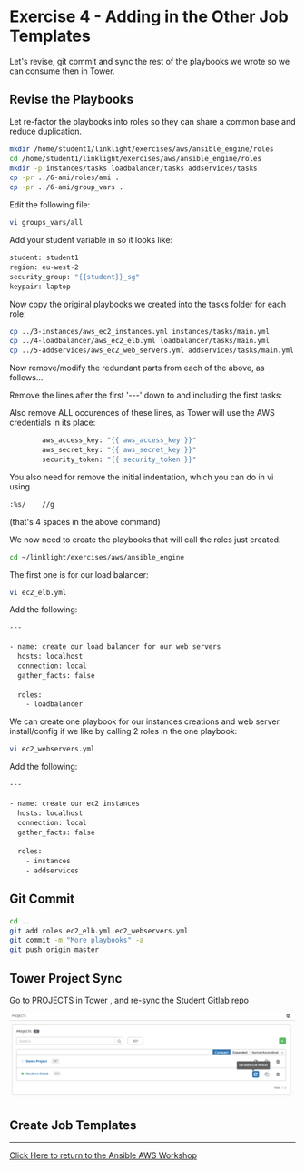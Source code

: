# Exercise 4 - Adding in the Other Job Templates

Let's revise, git commit and sync the rest of the playbooks we wrote so we can consume then in Tower.

## Revise the Playbooks

Let re-factor the playbooks into roles so they can share a common base and reduce duplication.

```bash
mkdir /home/student1/linklight/exercises/aws/ansible_engine/roles
cd /home/student1/linklight/exercises/aws/ansible_engine/roles
mkdir -p instances/tasks loadbalancer/tasks addservices/tasks
cp -pr ../6-ami/roles/ami .
cp -pr ../6-ami/group_vars .
```

Edit the following file:

```bash
vi groups_vars/all
```

Add your student variable in so it looks like:

```bash
student: student1
region: eu-west-2
security_group: "{{student}}_sg"
keypair: laptop
```

Now copy the original playbooks we created into the tasks folder for each role:

```bash
cp ../3-instances/aws_ec2_instances.yml instances/tasks/main.yml
cp ../4-loadbalancer/aws_ec2_elb.yml loadbalancer/tasks/main.yml
cp ../5-addservices/aws_ec2_web_servers.yml addservices/tasks/main.yml
```

Now remove/modify the redundant parts from each of the above, as follows...

Remove the lines after the first '---' down to and including the first tasks:

Also remove ALL occurences of these lines, as Tower will use the AWS credentials in its place:

```bash
        aws_access_key: "{{ aws_access_key }}"
        aws_secret_key: "{{ aws_secret_key }}"
        security_token: "{{ security_token }}"
```

You also need for remove the initial indentation, which you can do in vi using 
```bash
:%s/    //g
```
(that's 4 spaces in the above command)

We now need to create the playbooks that will call the roles just created.

```bash
cd ~/linklight/exercises/aws/ansible_engine
```

The first one is for our load balancer:

```bash
vi ec2_elb.yml
```

Add the following:

```bash
---

- name: create our load balancer for our web servers
  hosts: localhost
  connection: local
  gather_facts: false

  roles:
    - loadbalancer
```

We can create one playbook for our instances creations and web server install/config if we like by calling 2 roles in the one playbook:

```bash
vi ec2_webservers.yml
```

Add the following:

```bash
---

- name: create our ec2 instances
  hosts: localhost
  connection: local
  gather_facts: false

  roles:
    - instances
    - addservices
```

## Git Commit 

```bash
cd ..
git add roles ec2_elb.yml ec2_webservers.yml
git commit -m "More playbooks" -a
git push origin master
```

## Tower Project Sync

Go to PROJECTS in Tower , and re-sync the Student Gitlab repo

![Ansible Tower Project Sync](aws-tower-project-sync.png)

## Create Job Templates

---

[Click Here to return to the Ansible AWS Workshop](../../README.md)
